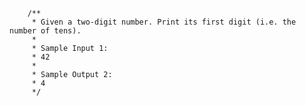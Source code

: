        /**
         * Given a two-digit number. Print its first digit (i.e. the number of tens).
         *
         * Sample Input 1:
         * 42
         *
         * Sample Output 2:
         * 4
         */
